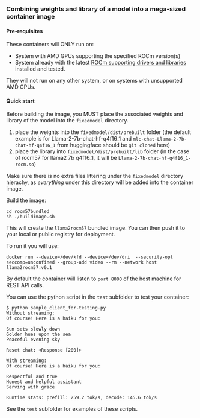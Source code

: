 ### Combining weights and library of a model into a mega-sized container image

#### Pre-requisites

These containers will ONLY run on:

* System with AMD GPUs supporting the specified ROCm version(s)
* System already with the latest [ROCm supporting drivers and libraries](https://rocm.docs.amd.com/en/latest/rocm.html) installed and tested. 

They will not run on any other system, or on systems with unsupported AMD GPUs.


#### Quick start

Before building the image, you MUST place the associated weights and library of the model into the `fixedmodel` directory.

1. place the weights into the `fixedmodel/dist/prebuilt` folder  (the default example is for Llama-2-7b-chat-hf-q4f16_1 and `mlc-chat-Llama-2-7b-chat-hf-q4f16_1` from huggingface should be `git cloned` here)
2. place the library into `fixedmodel/dist/prebuilt/lib` folder  (in the case of rocm57 for llama2 7b q4f16_1, it will be `Llama-2-7b-chat-hf-q4f16_1-rocm.so`)

Make sure there is no extra files littering under the `fixedmodel` directory hierachy, as _everything_ under this directory will be added into the container image.

Build the image:

```
cd rocm57bundled
sh ./buildimage.sh
```

This will create the `llama2rocm57` bundled image.  You can then push it to your local or public registry for deployment. 

To run it you will use:

```
docker run --device=/dev/kfd --device=/dev/dri  --security-opt seccomp=unconfined --group-add video --rm --network host llama2rocm57:v0.1
```

By default the container will listen to `port 8000` of the host machine for REST API calls.

You can use the python script in the `test` subfolder to test your container:

```
$ python sample_client_for-testing.py 
Without streaming:
Of course! Here is a haiku for you:

Sun sets slowly down
Golden hues upon the sea
Peaceful evening sky

Reset chat: <Response [200]>

With streaming:
Of course! Here is a haiku for you:

Respectful and true
Honest and helpful assistant
Serving with grace

Runtime stats: prefill: 259.2 tok/s, decode: 145.6 tok/s
```

See the `test` subfolder for examples of these scripts.
